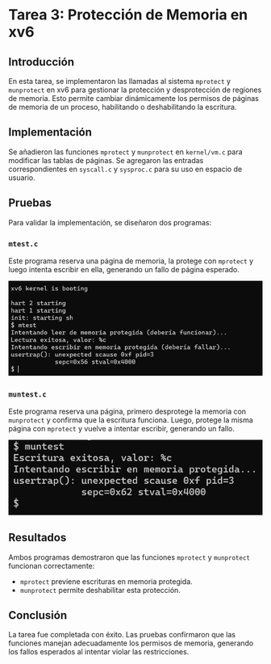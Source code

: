 # Tarea 3: Protección de Memoria en xv6

## Introducción

En esta tarea, se implementaron las llamadas al sistema `mprotect` y `munprotect` en xv6 para gestionar la protección y desprotección de regiones de memoria. Esto permite cambiar dinámicamente los permisos de páginas de memoria de un proceso, habilitando o deshabilitando la escritura.

## Implementación

Se añadieron las funciones `mprotect` y `munprotect` en `kernel/vm.c` para modificar las tablas de páginas. Se agregaron las entradas correspondientes en `syscall.c` y `sysproc.c` para su uso en espacio de usuario.

## Pruebas

Para validar la implementación, se diseñaron dos programas:

### `mtest.c`

Este programa reserva una página de memoria, la protege con `mprotect` y luego intenta escribir en ella, generando un fallo de página esperado.

![mtest](./mtest.png)

### `muntest.c`

Este programa reserva una página, primero desprotege la memoria con `munprotect` y confirma que la escritura funciona. Luego, protege la misma página con `mprotect` y vuelve a intentar escribir, generando un fallo.

![muntest](./muntest.png)

## Resultados

Ambos programas demostraron que las funciones `mprotect` y `munprotect` funcionan correctamente:
- `mprotect` previene escrituras en memoria protegida.
- `munprotect` permite deshabilitar esta protección.

## Conclusión

La tarea fue completada con éxito. Las pruebas confirmaron que las funciones manejan adecuadamente los permisos de memoria, generando los fallos esperados al intentar violar las restricciones.
